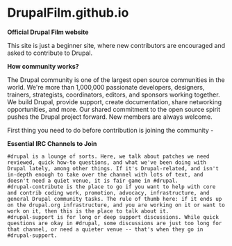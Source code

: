 # DrupalFilm.github.io
__Official Drupal Film website__ 

This site is just a beginner site, where new contributors are encouraged and asked to contribute to Drupal.

**How community works?**

The Drupal community is one of the largest open source communities in the world. We're more than 1,000,000 passionate developers, designers, trainers, strategists, coordinators, editors, and sponsors working together. We build Drupal, provide support, create documentation, share networking opportunities, and more. Our shared commitment to the open source spirit pushes the Drupal project forward. New members are always welcome. 

First thing you need to do before contribution is joining the community - 

**Essential IRC Channels to Join**

    #drupal is a lounge of sorts. Here, we talk about patches we need reviewed, quick how-to questions, and what we've been doing with Drupal lately, among other things. If it's Drupal-related, and isn't in-depth enough to take over the channel with lots of text, and doesn't need a quiet venue, it is fair game in #drupal.
    #drupal-contribute is the place to go if you want to help with core and contrib coding work, promotion, advocacy, infrastructure, and general Drupal community tasks. The rule of thumb here: if it ends up on the drupal.org infrastructure, and you are working on it or want to work on it, then this is the place to talk about it.
    #drupal-support is for long or deep support discussions. While quick questions are okay in #drupal, some discussions are just too long for that channel, or need a quieter venue -- that's when they go in #drupal-support.


